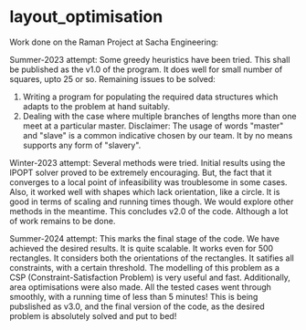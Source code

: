 # layout_optimisation
Work done on the Raman Project at Sacha Engineering:

Summer-2023 attempt:
Some greedy heuristics have been tried. This shall be published as the v1.0 of the program.
It does well for small number of squares, upto 25 or so.
Remaining issues to be solved:
1. Writing a program for populating the required data structures which adapts to the problem at hand suitably.
2. Dealing with the case where multiple branches of lengths more than one meet at a particular master.
Disclaimer:
The usage of words "master" and "slave" is a common indicative chosen by our team. It by no means supports any
form of "slavery".

Winter-2023 attempt:
Several methods were tried. Initial results using the IPOPT solver proved to be extremely encouraging.
But, the fact that it converges to a local point of infeasibility was troublesome in some cases. Also, it worked well
with shapes which lack orientation, like a circle. It is good in terms of scaling and running times though. We would
explore other methods in the meantime.
This concludes v2.0 of the code. Although a lot of work remains to be done.

Summer-2024 attempt:
This marks the final stage of the code. We have achieved the desired results. It is quite scalable. It works even for
500 rectangles. It considers both the orientations of the rectangles. It satifies all constraints, with a certain 
threshold. The modelling of this problem as a CSP (Constraint-Satisfaction Problem) is very useful and fast.
Additionally, area optimisations were also made. 
All the tested cases went through smoothly, with a running time of less than 5 minutes!
This is being pubslished as v3.0, and the final version of the code, as the desired problem is absolutely solved
and put to bed!
